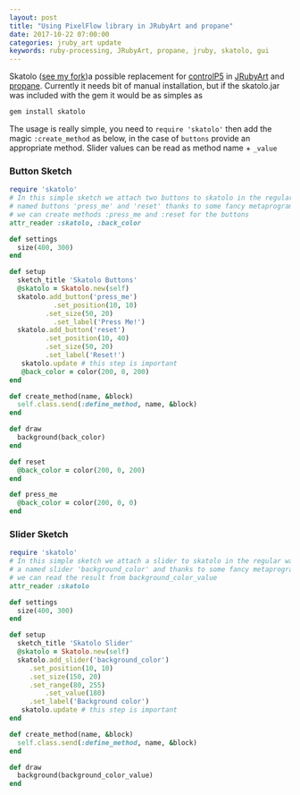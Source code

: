 ```yaml
---
layout: post
title: "Using PixelFlow library in JRubyArt and propane"
date: 2017-10-22 07:00:00
categories: jruby_art update
keywords: ruby-processing, JRubyArt, propane, jruby, skatolo, gui
---
```

Skatolo ([see my fork][fork])a possible replacement for [controlP5][P5] in [JRubyArt][jruby_art] and [propane][propane]. Currently it needs bit of manual installation, but if the skatolo.jar was included with the gem it would be as simples as
```bash
gem install skatolo
```

The usage is really simple, you need to `require 'skatolo'` then add the magic `:create_method` as below, in the case of `buttons` provide an appropriate method. Slider values can be read as method name + `_value`

### Button Sketch

```ruby
require 'skatolo'
# In this simple sketch we attach two buttons to skatolo in the regular way,
# named buttons 'press_me' and 'reset' thanks to some fancy metaprogramming
# we can create methods :press_me and :reset for the buttons
attr_reader :skatolo, :back_color

def settings
  size(400, 300)
end

def setup
  sketch_title 'Skatolo Buttons'
  @skatolo = Skatolo.new(self)
  skatolo.add_button('press_me')
	       .set_position(10, 10)
         .set_size(50, 20)
	       .set_label('Press Me!')
  skatolo.add_button('reset')
       	 .set_position(10, 40)
         .set_size(50, 20)
       	 .set_label('Reset!')
   skatolo.update # this step is important
   @back_color = color(200, 0, 200)
end

def create_method(name, &block)
  self.class.send(:define_method, name, &block)
end

def draw
  background(back_color)
end

def reset
  @back_color = color(200, 0, 200)
end

def press_me
  @back_color = color(200, 0, 0)
end
```

### Slider Sketch

```ruby
require 'skatolo'
# In this simple sketch we attach a slider to skatolo in the regular way, with
# a named slider 'background_color' and thanks to some fancy metaprogramming
# we can read the result from background_color_value
attr_reader :skatolo

def settings
  size(400, 300)
end

def setup
  sketch_title 'Skatolo Slider'
  @skatolo = Skatolo.new(self)
  skatolo.add_slider('background_color')
	 .set_position(10, 10)
	 .set_size(150, 20)
	 .set_range(80, 255)
         .set_value(180)
	 .set_label('Background color')
   skatolo.update # this step is important
end

def create_method(name, &block)
  self.class.send(:define_method, name, &block)
end

def draw
  background(background_color_value)
end

```

[propane]:https://ruby-processing.github.io/propane/
[jruby_art]:https://ruby-processing.github.io/JRubyArt/
[P5]:https://github.com/sojamo/controlp5
[fork]:https://github.com/monkstone/Skatolo
